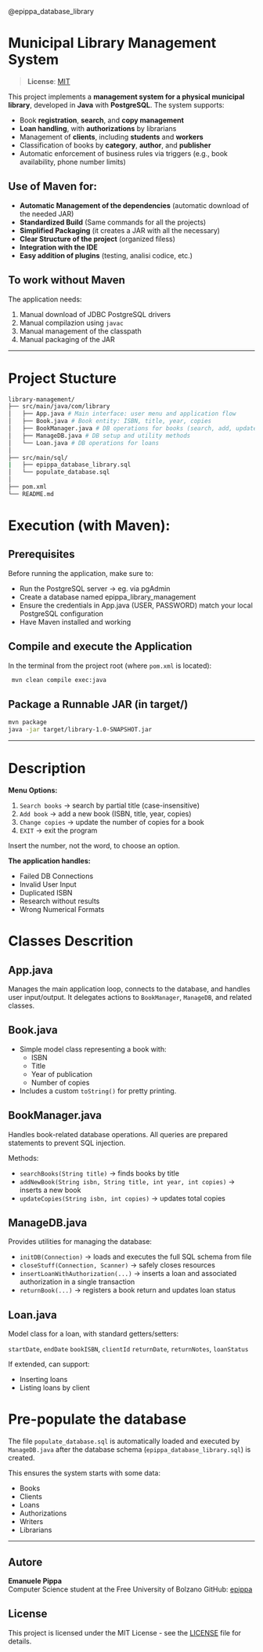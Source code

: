 @epippa_database_library

# Municipal Library Management System

> **License**: [MIT](LICENSE)


This project implements a **management system for a physical municipal library**, developed in **Java** with **PostgreSQL**. The system supports:

- Book **registration**, **search**, and **copy management**
- **Loan handling**, with **authorizations** by librarians
- Management of **clients**, including **students** and **workers**
- Classification of books by **category**, **author**, and **publisher**
- Automatic enforcement of business rules via triggers (e.g., book availability, phone number limits)


## Use of Maven for:
- **Automatic Management of the dependencies** (automatic download of the needed JAR)
- **Standardized Build** (Same commands for all the projects)
- **Simplified Packaging** (it creates a JAR with all the necessary)
- **Clear Structure of the project** (organized filess)
- **Integration with the IDE**
- **Easy addition of plugins** (testing, analisi codice, etc.)

## To work without Maven
The application needs:
1. Manual download of JDBC PostgreSQL drivers
2. Manual compilazion using `javac`
3. Manual management of the classpath
4. Manual packaging of the JAR
---
# Project Stucture
```bash
library-management/
├── src/main/java/com/library
│   ├── App.java # Main interface: user menu and application flow
│   ├── Book.java # Book entity: ISBN, title, year, copies
│   ├── BookManager.java # DB operations for books (search, add, update)
│   ├── ManageDB.java # DB setup and utility methods
│   └── Loan.java # DB operations for loans
│
├── src/main/sql/
|   ├── epippa_database_library.sql
│   └── populate_database.sql
│
├── pom.xml
└── README.md
```
#  Execution (with Maven):

## Prerequisites
Before running the application, make sure to:
- Run the PostgreSQL server → eg. via pgAdmin
- Create a database named epippa_library_management
- Ensure the credentials in App.java (USER, PASSWORD) match your local PostgreSQL configuration
- Have Maven installed and working

## Compile and execute the Application
In the terminal from the project root (where `pom.xml` is located):
```bash
 mvn clean compile exec:java
```
## Package a Runnable JAR (in target/)
```bash
mvn package
java -jar target/library-1.0-SNAPSHOT.jar
```
---

# Description
**Menu Options:**
1. `Search books` → search by partial title (case-insensitive)
2. `Add book` → add a new book (ISBN, title, year, copies)
3. `Change copies` → update the number of copies for a book
4. `EXIT` → exit the program

Insert the number, not the word, to choose an option.

**The application handles:**
- Failed DB Connections
- Invalid User Input
- Duplicated ISBN
- Research without results
- Wrong Numerical Formats

# Classes Descrition

## App.java
Manages the main application loop, connects to the database, and handles user input/output. It delegates actions to `BookManager`, `ManageDB`, and related classes.

## Book.java
- Simple model class representing a book with:
    - ISBN
    - Title
    - Year of publication
    - Number of copies
- Includes a custom `toString()` for pretty printing.

## BookManager.java
Handles book-related database operations. All queries are prepared statements to prevent SQL injection.

Methods:
- `searchBooks(String title)` → finds books by title
- `addNewBook(String isbn, String title, int year, int copies)` → inserts a new book
- `updateCopies(String isbn, int copies)` → updates total copies

## ManageDB.java
Provides utilities for managing the database:
- `initDB(Connection)` → loads and executes the full SQL schema from file
- `closeStuff(Connection, Scanner)` → safely closes resources
- `insertLoanWithAuthorization(...)` → inserts a loan and associated authorization in a single transaction
- `returnBook(...)` → registers a book return and updates loan status

## Loan.java
Model class for a loan, with standard getters/setters:

`startDate`, `endDate`
`bookISBN`, `clientId`
`returnDate`, `returnNotes`, `loanStatus`

If extended, can support:
- Inserting loans
- Listing loans by client

# Pre-populate the database
The file `populate_database.sql` is automatically loaded and executed by `ManageDB.java` after the database schema (`epippa_database_library.sql`) is created.

This ensures the system starts with some data:
- Books
- Clients
- Loans
- Authorizations
- Writers
- Librarians

---

## Autore

**Emanuele Pippa**  
Computer Science student at the Free University of Bolzano
GitHub: [epippa](https://github.com/epippa)


## License

This project is licensed under the MIT License - see the [LICENSE](LICENSE) file for details.
